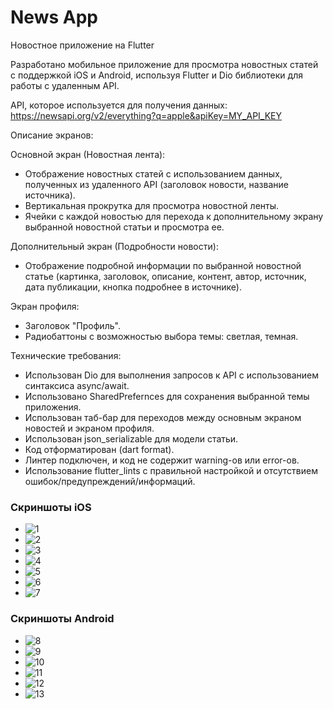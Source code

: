 # News App

Новостное приложение на Flutter

Разработано мобильное приложение для просмотра новостных статей с поддержкой iOS и Android, используя Flutter и Dio библиотеки для работы с удаленным API.

API, которое используется для получения данных: https://newsapi.org/v2/everything?q=apple&apiKey=MY_API_KEY

Описание экранов:

Основной экран (Новостная лента):
- Отображение новостных статей с использованием данных, полученных из удаленного API (заголовок новости, название источника).
- Вертикальная прокрутка для просмотра новостной ленты.
- Ячейки с каждой новостью для перехода к дополнительному экрану выбранной новостной статьи и просмотра ее.

Дополнительный экран (Подробности новости):
- Отображение подробной информации по выбранной новостной статье (картинка, заголовок, описание, контент, автор, источник, дата публикации, кнопка подробнее в источнике).

Экран профиля:
- Заголовок "Профиль".
- Радиобаттоны с возможностью выбора темы: светлая, темная.

Технические требования:

- Использован Dio для выполнения запросов к API с использованием синтаксиса async/await.
- Использовано SharedPrefernces для сохранения выбранной темы приложения.
- Использован таб-бар для переходов между основным экраном новостей и экраном профиля.
- Использован json_serializable для модели статьи.
- Код отформатирован (dart format).
- Линтер подключен, и код не содержит warning-ов или error-ов.
- Использование flutter_lints с правильной настройкой и отсутствием ошибок/предупреждений/информаций.


### Скриншоты iOS

- ![1](./screenshots/1.png)
- ![2](./screenshots/2.png)
- ![3](./screenshots/3.png)
- ![4](./screenshots/4.png)
- ![5](./screenshots/5.png)
- ![6](./screenshots/6.png)
- ![7](./screenshots/7.png)

### Скриншоты Android

- ![8](./screenshots/8.png)
- ![9](./screenshots/9.png)
- ![10](./screenshots/10.png)
- ![11](./screenshots/11.png)
- ![12](./screenshots/12.png)
- ![13](./screenshots/13.png)
